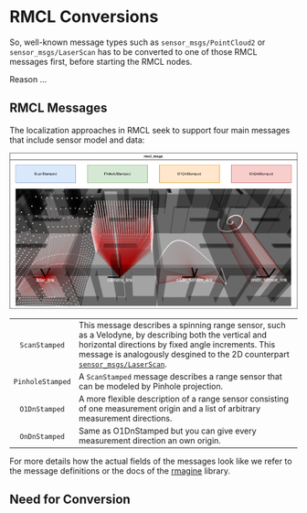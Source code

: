 # RMCL Conversions


So, well-known message types such as `sensor_msgs/PointCloud2` or `sensor_msgs/LaserScan` has to be converted to one of those RMCL messages first, before starting the RMCL nodes.

Reason ...

## RMCL Messages

The localization approaches in RMCL seek to support four main messages that include sensor model and data: 

![RMCL Msgs](.media/rmcl_conversions.png)

|     |      |
|:---:|:-----|
| `ScanStamped` | This message describes a spinning range sensor, such as a Velodyne, by describing both the vertical and horizontal directions by fixed angle increments. This message is analogously desgined to the 2D counterpart [`sensor_msgs/LaserScan`](https://github.com/ros2/common_interfaces/blob/jazzy/sensor_msgs/msg/LaserScan.msg). |
| `PinholeStamped` | A `ScanStamped` message describes a range sensor that can be modeled by Pinhole projection.  |
| `O1DnStamped` | A more flexible description of a range sensor consisting of one measurement origin and a list of arbitrary measurement directions. |
| `OnDnStamped` | Same as O1DnStamped but you can give every measurement direction an own origin.  |

For more details how the actual fields of the messages look like we refer to the message definitions or the docs of the [rmagine](https://github.com/uos/rmagine) library.


## Need for Conversion




